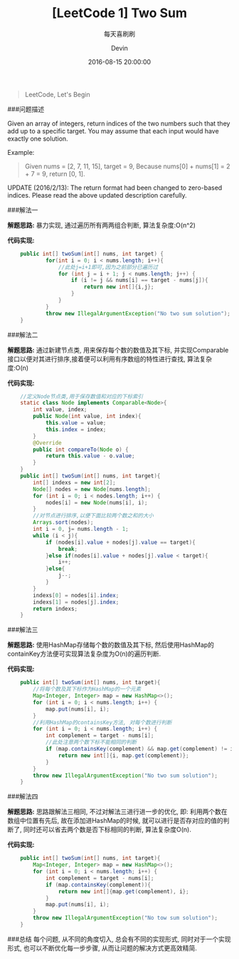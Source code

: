 ﻿---
layout:     post
title:      "[LeetCode 1] Two Sum"
subtitle:   "每天喜刷刷"
date:       2016-08-15 20:00:00
author:     "Devin"
header-img: "img/2016-07-01-devin-blog.jpg"
tags:
    - 算法之道
    - LeetCode
---

> LeetCode, Let's Begin

###问题描述

Given an array of integers, return indices of the two numbers such that they add up to a specific target.
You may assume that each input would have exactly one solution.

Example:
>Given nums = [2, 7, 11, 15], target = 9,
Because nums[0] + nums[1] = 2 + 7 = 9,
return [0, 1].

UPDATE (2016/2/13):
The return format had been changed to zero-based indices. Please read the above updated description carefully. 

###解法一

**解题思路:**
暴力实现, 通过遍历所有两两组合判断, 算法复杂度:O(n^2)

**代码实现:**
```java
    public int[] twoSum(int[] nums, int target) {
            for(int i = 0; i < nums.length; i++){
                //此处j=i+1即可,因为之前部分已遍历过
                for (int j = i + 1; j < nums.length; j++) {
                    if (i != j && nums[i] == target - nums[j]){
                        return new int[]{i,j};
                    }
                }
            }
            throw new IllegalArgumentException("No two sum solution");
    }
```

###解法二

**解题思路:**
通过新建节点类, 用来保存每个数的数值及其下标, 并实现Comparable接口以便对其进行排序,接着便可以利用有序数组的特性进行查找, 算法复杂度:O(n)

**代码实现:**
```java
    //定义Node节点类,用于保存数值和对应的下标索引
    static class Node implements Comparable<Node>{
        int value, index;
        public Node(int value, int index){
            this.value = value;
            this.index = index;
        }
        @Override
        public int compareTo(Node o) {
            return this.value - o.value;
        }
    }
    public int[] twoSum(int[] nums, int target){
        int[] indexs = new int[2];
        Node[] nodes = new Node[nums.length];
        for (int i = 0; i < nodes.length; i++) {
            nodes[i] = new Node(nums[i], i);
        }
        //对节点进行排序,以便下面比较两个数之和的大小
        Arrays.sort(nodes);
        int i = 0, j= nums.length - 1;
        while (i < j){
            if (nodes[i].value + nodes[j].value == target){
                break;
            }else if(nodes[i].value + nodes[j].value < target){
                i++;
            }else{
                j--;
            }
        }
        indexs[0] = nodes[i].index;
        indexs[1] = nodes[j].index;
        return indexs;
    }
```

###解法三

**解题思路:**
使用HashMap存储每个数的数值及其下标, 然后使用HashMap的containKey方法便可实现算法复杂度为O(n)的遍历判断.

**代码实现:**
```java
    public int[] twoSum(int[] nums, int target){
        //将每个数及其下标作为HashMap的一个元素
        Map<Integer, Integer> map = new HashMap<>();
        for (int i = 0; i < nums.length; i++) {
            map.put(nums[i], i);
        }
        //利用HashMap的containsKey方法, 对每个数进行判断
        for (int i = 0; i < nums.length; i++) {
            int complement = target - nums[i];
            //此处注意两个数下标不能相同的判断
            if (map.containsKey(complement) && map.get(complement) != i){
                return new int[]{i, map.get(complement)};
            }
        }
        throw new IllegalArgumentException("No two sum solution");
    }
```

###解法四

**解题思路:**
思路跟解法三相同, 不过对解法三进行进一步的优化, 即: 利用两个数在数组中位置有先后, 故在添加进HashMap的时候, 就可以进行是否存对应的值的判断了, 同时还可以省去两个数是否下标相同的判断, 算法复杂度O(n).

**代码实现:**
```java
    public int[] twoSum(int[] nums, int target){
        Map<Integer, Integer> map = new HashMap<>();
        for (int i = 0; i < nums.length; i++) {
            int complement = target - nums[i];
            if (map.containsKey(complement)){
                return new int[]{map.get(complement), i};
            }
            map.put(nums[i], i);
        }
        throw new IllegalArgumentException("No tow sum solution");
    }
```

###总结
每个问题, 从不同的角度切入, 总会有不同的实现形式, 同时对于一个实现形式, 也可以不断优化每一步步骤, 从而让问题的解决方式更高效精简.